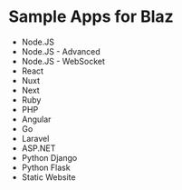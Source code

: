 # Sample Apps for Blaz


- Node.JS
- Node.JS - Advanced
- Node.JS - WebSocket
- React
- Nuxt
- Next
- Ruby
- PHP
- Angular
- Go
- Laravel
- ASP.NET
- Python Django
- Python Flask
- Static Website
